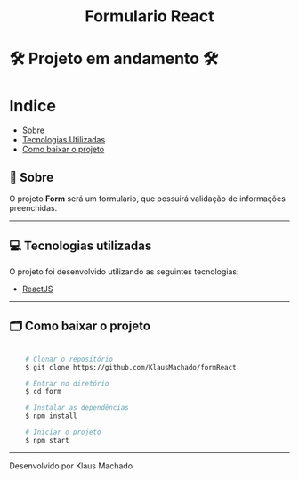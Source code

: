 <h1 align="center">
    Formulario React
</h1>

<h1>
   🛠️ Projeto em andamento 🛠️
</h1>


# Indice

- [Sobre](#-sobre)
- [Tecnologias Utilizadas](#-tecnologias-utilizadas)
- [Como baixar o projeto](#-como-baixar-o-projeto)

## 📑 Sobre

O projeto **Form** será um formulario, que possuirá validação de informações preenchidas. 

---

## 💻 Tecnologias utilizadas

O projeto foi desenvolvido utilizando as seguintes tecnologias:

- [ReactJS](https://reactjs.org)
---

## 🗂 Como baixar o projeto

```bash

    # Clonar o repositório
    $ git clone https://github.com/KlausMachado/formReact

    # Entrar no diretório
    $ cd form

    # Instalar as dependências
    $ npm install

    # Iniciar o projeto
    $ npm start
```

---

Desenvolvido por Klaus Machado

